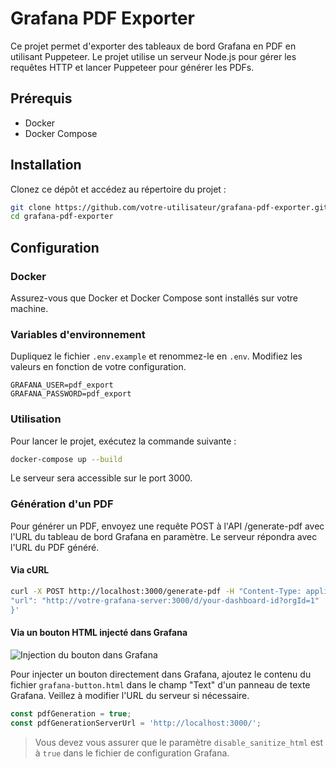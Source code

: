 # Grafana PDF Exporter

Ce projet permet d'exporter des tableaux de bord Grafana en PDF en utilisant Puppeteer. Le projet utilise un serveur Node.js pour gérer les requêtes HTTP et lancer Puppeteer pour générer les PDFs.

## Prérequis

- Docker
- Docker Compose

## Installation

Clonez ce dépôt et accédez au répertoire du projet :

```bash
git clone https://github.com/votre-utilisateur/grafana-pdf-exporter.git
cd grafana-pdf-exporter
```

## Configuration
### Docker
Assurez-vous que Docker et Docker Compose sont installés sur votre machine.

### Variables d'environnement
Dupliquez le fichier `.env.example` et renommez-le en `.env`. Modifiez les valeurs en fonction de votre configuration.

```dotenv
GRAFANA_USER=pdf_export
GRAFANA_PASSWORD=pdf_export
```


### Utilisation
Pour lancer le projet, exécutez la commande suivante :

```bash
docker-compose up --build
```
Le serveur sera accessible sur le port 3000.

### Génération d'un PDF
Pour générer un PDF, envoyez une requête POST à l'API /generate-pdf avec l'URL du tableau de bord Grafana en paramètre.
Le serveur répondra avec l'URL du PDF généré.

#### Via cURL
```bash
curl -X POST http://localhost:3000/generate-pdf -H "Content-Type: application/json" -d '{
"url": "http://votre-grafana-server:3000/d/your-dashboard-id?orgId=1"
}'
```
#### Via un bouton HTML injecté dans Grafana
![Injection du bouton dans Grafana](https://github.com/arthur-mdn/grafana-export-to-pdf/main/illustrations/inject-button-inside-grafana.png)

Pour injecter un bouton directement dans Grafana, ajoutez le contenu du fichier `grafana-button.html` dans le champ "Text" d'un panneau de texte Grafana.
Veillez à modifier l'URL du serveur si nécessaire.
```javascript
const pdfGeneration = true;
const pdfGenerationServerUrl = 'http://localhost:3000/';
```
> Vous devez vous assurer que le paramètre ``disable_sanitize_html`` est à ``true`` dans le fichier de configuration Grafana.


